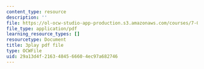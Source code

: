 ```yaml
---
content_type: resource
description: ''
file: https://ol-ocw-studio-app-production.s3.amazonaws.com/courses/7-016-introductory-biology-fall-2018/29a13d4f2163484566604ec97a682746_7gLcuMtM_HY.pdf
file_type: application/pdf
learning_resource_types: []
resourcetype: Document
title: 3play pdf file
type: OCWFile
uid: 29a13d4f-2163-4845-6660-4ec97a682746
---
```

